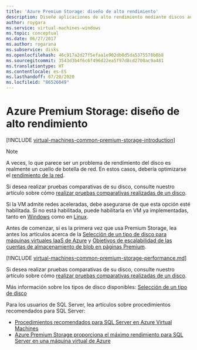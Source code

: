 ```yaml
---
title: 'Azure Premium Storage: diseño de alto rendimiento'
description: Diseñe aplicaciones de alto rendimiento mediante discos administrados SSD Prémium de Azure. Premium Storage le ofrece compatibilidad con discos de alto rendimiento y baja latencia para cargas de trabajo con un uso intensivo de E/S, que se ejecutan en Azure Virtual Machines.
author: roygara
ms.service: virtual-machines-windows
ms.topic: conceptual
ms.date: 06/27/2017
ms.author: rogarana
ms.subservice: disks
ms.openlocfilehash: 46c917a2d27f5efaa1e902db0d5da5375578b8b8
ms.sourcegitcommit: 3543d3b4f6c6f496d22ea5f97d8cd2700ac9a481
ms.translationtype: HT
ms.contentlocale: es-ES
ms.lasthandoff: 07/20/2020
ms.locfileid: "86526049"
---
```

# <a name="azure-premium-storage-design-for-high-performance"></a>Azure Premium Storage: diseño de alto rendimiento
[!INCLUDE [virtual-machines-common-premium-storage-introduction](../../../includes/virtual-machines-common-premium-storage-introduction.md)]

> [!NOTE]
> A veces, lo que parece ser un problema de rendimiento del disco es realmente un cuello de botella de red. En estos casos, debería optimizarse el [rendimiento de la red](../../virtual-network/virtual-network-optimize-network-bandwidth.md).
>
> Si desea realizar pruebas comparativas de su disco, consulte nuestro artículo sobre cómo [realizar pruebas comparativas realizadas de un disco](disks-benchmarks.md).
>
> Si la VM admite redes aceleradas, debe asegurarse de que esta opción esté habilitada. Si no está habilitada, puede habilitarla en VM ya implementadas, tanto en [Windows](../../virtual-network/create-vm-accelerated-networking-powershell.md#enable-accelerated-networking-on-existing-vms) como en [Linux](../../virtual-network/create-vm-accelerated-networking-cli.md#enable-accelerated-networking-on-existing-vms).

Antes de comenzar, si es la primera vez que usa Premium Storage, lea antes los artículos acerca de la [Selección de un tipo de disco para máquinas virtuales IaaS de Azure](disks-types.md) y [Objetivos de escalabilidad de las cuentas de almacenamiento de blob en páginas Premium](../../storage/blobs/scalability-targets-premium-page-blobs.md).

[!INCLUDE [virtual-machines-common-premium-storage-performance.md](../../../includes/virtual-machines-common-premium-storage-performance.md)]

Si desea realizar pruebas comparativas de su disco, consulte nuestro artículo sobre cómo [realizar pruebas comparativas realizadas de un disco](disks-benchmarks.md).

Más información sobre los tipos de disco disponibles: [Selección de un tipo de disco](disks-types.md)  

Para los usuarios de SQL Server, lea artículos sobre procedimientos recomendados para SQL Server:

* [Procedimientos recomendados para SQL Server en Azure Virtual Machines](../../azure-sql/virtual-machines/windows/performance-guidelines-best-practices.md)
* [Azure Premium Storage proporciona el máximo rendimiento para SQL Server en una máquina virtual de Azure](https://cloudblogs.microsoft.com/sqlserver/2015/04/23/azure-premium-storage-provides-highest-performance-for-sql-server-in-azure-vm/)

